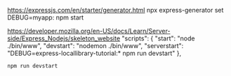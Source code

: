 https://expressjs.com/en/starter/generator.html
npx express-generator
set DEBUG=myapp:
npm start

https://developer.mozilla.org/en-US/docs/Learn/Server-side/Express_Nodejs/skeleton_website
"scripts": {
"start": "node ./bin/www",
"devstart": "nodemon ./bin/www",
"serverstart": "DEBUG=express-locallibrary-tutorial:\* npm run devstart"
},

    npm run devstart

